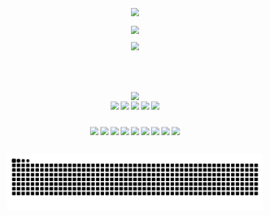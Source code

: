 <p align="center">
<img src="https://komarev.com/ghpvc/?username=ilviborici&color=6e57d2&style=for-the-badge"> 
<p align="center">
<img align="center" src="https://github-readme-stats.vercel.app/api?username=ilviborici&show_icons=true&theme=dark"/>
</br>
<p align="center">
<img align="center" src="https://github-readme-stats.vercel.app/api/top-langs/?username=ilviborici&layout=compact&theme=dark"/>
</br>
</br>
</br>
</br>
</br>

<p align="center">
<img src="https://media.giphy.com/media/WUlplcMpOCEmTGBtBW/giphy.gif" width="100">
</br>

<img src="https://img.shields.io/badge/Code-Python-informational?style=flat&logo=Python&color=0b5987">
<img src="https://img.shields.io/badge/Code-Csharp-informational?style=flat&logo=Csharp&color=0c573f">
<img src="https://img.shields.io/badge/Code-Java-informational?style=flat&logo=Java&color=ff7f50">
<img src="https://img.shields.io/badge/Code-C++-informational?style=flat&logo=Cplusplus&color=2C5593">
<img src="https://img.shields.io/badge/Code-MySQL-informational?style=flat&logo=MySQL&color=003B57">

</br>
</br>
<p align="center">
<img src="https://www.vectorlogo.zone/logos/archlinux/archlinux-icon.svg" width="60">
<img src="https://www.vectorlogo.zone/logos/microsoft_azure/microsoft_azure-icon.svg" width="60">
<img src="https://www.vectorlogo.zone/logos/debian/debian-icon.svg" width="60">
<img src="https://www.vectorlogo.zone/logos/docker/docker-icon.svg" width="60">
<img src="https://www.vectorlogo.zone/logos/git-scm/git-scm-icon.svg" width="60">
<img src="https://www.vectorlogo.zone/logos/github/github-icon.svg" width="60">
<img src="https://www.vectorlogo.zone/logos/linux/linux-icon.svg" width="60">
<img src="https://www.vectorlogo.zone/logos/microsoft/microsoft-icon.svg" width="60">
<img src="https://www.vectorlogo.zone/logos/visualstudio_code/visualstudio_code-icon.svg" width="60">
</br>
</br>
</br>
<picture>
  <source media="(prefers-color-scheme: dark)" srcset="https://svgshare.com/i/yrC.svg" />
  <source media="(prefers-color-scheme: light)" srcset="https://svgshare.com/i/yqf.svg" />
    <img alt="github-snake" src="https://raw.githubusercontent.com/D3vil0p3r/D3vil0p3r/output/github-contribution-grid-snake.svg" />

</picture>

